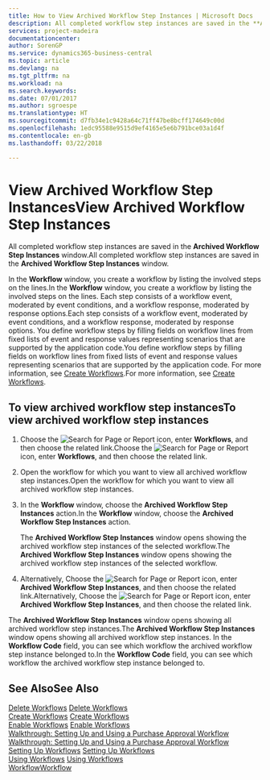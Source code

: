 ```yaml
---
title: How to View Archived Workflow Step Instances | Microsoft Docs
description: All completed workflow step instances are saved in the **Archived Workflow Step Instances** window.
services: project-madeira
documentationcenter: 
author: SorenGP
ms.service: dynamics365-business-central
ms.topic: article
ms.devlang: na
ms.tgt_pltfrm: na
ms.workload: na
ms.search.keywords: 
ms.date: 07/01/2017
ms.author: sgroespe
ms.translationtype: HT
ms.sourcegitcommit: d7fb34e1c9428a64c71ff47be8bcff174649c00d
ms.openlocfilehash: 1edc95588e9515d9ef4165e5e6b791bce03a1d4f
ms.contentlocale: en-gb
ms.lasthandoff: 03/22/2018

---
```

# <a name="view-archived-workflow-step-instances"></a><span data-ttu-id="90a6f-103">View Archived Workflow Step Instances</span><span class="sxs-lookup"><span data-stu-id="90a6f-103">View Archived Workflow Step Instances</span></span>
<span data-ttu-id="90a6f-104">All completed workflow step instances are saved in the **Archived Workflow Step Instances** window.</span><span class="sxs-lookup"><span data-stu-id="90a6f-104">All completed workflow step instances are saved in the **Archived Workflow Step Instances** window.</span></span>  

 <span data-ttu-id="90a6f-105">In the **Workflow** window, you create a workflow by listing the involved steps on the lines.</span><span class="sxs-lookup"><span data-stu-id="90a6f-105">In the **Workflow** window, you create a workflow by listing the involved steps on the lines.</span></span> <span data-ttu-id="90a6f-106">Each step consists of a workflow event, moderated by event conditions, and a workflow response, moderated by response options.</span><span class="sxs-lookup"><span data-stu-id="90a6f-106">Each step consists of a workflow event, moderated by event conditions, and a workflow response, moderated by response options.</span></span> <span data-ttu-id="90a6f-107">You define workflow steps by filling fields on workflow lines from fixed lists of event and response values representing scenarios that are supported by the application code.</span><span class="sxs-lookup"><span data-stu-id="90a6f-107">You define workflow steps by filling fields on workflow lines from fixed lists of event and response values representing scenarios that are supported by the application code.</span></span> <span data-ttu-id="90a6f-108">For more information, see [Create Workflows](across-how-to-create-workflows.md).</span><span class="sxs-lookup"><span data-stu-id="90a6f-108">For more information, see [Create Workflows](across-how-to-create-workflows.md).</span></span>  

## <a name="to-view-archived-workflow-step-instances"></a><span data-ttu-id="90a6f-109">To view archived workflow step instances</span><span class="sxs-lookup"><span data-stu-id="90a6f-109">To view archived workflow step instances</span></span>  
1.  <span data-ttu-id="90a6f-110">Choose the ![Search for Page or Report](media/ui-search/search_small.png "Search for Page or Report icon") icon, enter **Workflows**, and then choose the related link.</span><span class="sxs-lookup"><span data-stu-id="90a6f-110">Choose the ![Search for Page or Report](media/ui-search/search_small.png "Search for Page or Report icon") icon, enter **Workflows**, and then choose the related link.</span></span>  
2.  <span data-ttu-id="90a6f-111">Open the workflow for which you want to view all archived workflow step instances.</span><span class="sxs-lookup"><span data-stu-id="90a6f-111">Open the workflow for which you want to view all archived workflow step instances.</span></span>  
3.  <span data-ttu-id="90a6f-112">In the **Workflow** window, choose the **Archived Workflow Step Instances** action.</span><span class="sxs-lookup"><span data-stu-id="90a6f-112">In the **Workflow** window, choose the **Archived Workflow Step Instances** action.</span></span>  

    <span data-ttu-id="90a6f-113">The **Archived Workflow Step Instances** window opens showing the archived workflow step instances of the selected workflow.</span><span class="sxs-lookup"><span data-stu-id="90a6f-113">The **Archived Workflow Step Instances** window opens showing the archived workflow step instances of the selected workflow.</span></span>  
4.  <span data-ttu-id="90a6f-114">Alternatively, Choose the ![Search for Page or Report](media/ui-search/search_small.png "Search for Page or Report icon") icon, enter **Archived Workflow Step Instances**, and then choose the related link.</span><span class="sxs-lookup"><span data-stu-id="90a6f-114">Alternatively, Choose the ![Search for Page or Report](media/ui-search/search_small.png "Search for Page or Report icon") icon, enter **Archived Workflow Step Instances**, and then choose the related link.</span></span>  

<span data-ttu-id="90a6f-115">The **Archived Workflow Step Instances** window opens showing all archived workflow step instances.</span><span class="sxs-lookup"><span data-stu-id="90a6f-115">The **Archived Workflow Step Instances** window opens showing all archived workflow step instances.</span></span> <span data-ttu-id="90a6f-116">In the **Workflow Code** field, you can see which workflow the archived workflow step instance belonged to.</span><span class="sxs-lookup"><span data-stu-id="90a6f-116">In the **Workflow Code** field, you can see which workflow the archived workflow step instance belonged to.</span></span>  

## <a name="see-also"></a><span data-ttu-id="90a6f-117">See Also</span><span class="sxs-lookup"><span data-stu-id="90a6f-117">See Also</span></span>  
 <span data-ttu-id="90a6f-118">[Delete Workflows](across-how-to-delete-workflows.md) </span><span class="sxs-lookup"><span data-stu-id="90a6f-118">[Delete Workflows](across-how-to-delete-workflows.md) </span></span>  
 <span data-ttu-id="90a6f-119">[Create Workflows](across-how-to-create-workflows.md) </span><span class="sxs-lookup"><span data-stu-id="90a6f-119">[Create Workflows](across-how-to-create-workflows.md) </span></span>  
 <span data-ttu-id="90a6f-120">[Enable Workflows](across-how-to-enable-workflows.md) </span><span class="sxs-lookup"><span data-stu-id="90a6f-120">[Enable Workflows](across-how-to-enable-workflows.md) </span></span>  
 <span data-ttu-id="90a6f-121">[Walkthrough: Setting Up and Using a Purchase Approval Workflow](walkthrough-setting-up-and-using-a-purchase-approval-workflow.md) </span><span class="sxs-lookup"><span data-stu-id="90a6f-121">[Walkthrough: Setting Up and Using a Purchase Approval Workflow](walkthrough-setting-up-and-using-a-purchase-approval-workflow.md) </span></span>  
 <span data-ttu-id="90a6f-122">[Setting Up Workflows](across-set-up-workflows.md) </span><span class="sxs-lookup"><span data-stu-id="90a6f-122">[Setting Up Workflows](across-set-up-workflows.md) </span></span>  
 <span data-ttu-id="90a6f-123">[Using Workflows](across-use-workflows.md) </span><span class="sxs-lookup"><span data-stu-id="90a6f-123">[Using Workflows](across-use-workflows.md) </span></span>  
 [<span data-ttu-id="90a6f-124">Workflow</span><span class="sxs-lookup"><span data-stu-id="90a6f-124">Workflow</span></span>](across-workflow.md)

